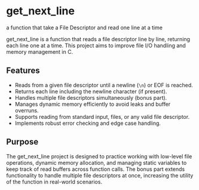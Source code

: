 # get_next_line
a function that take a File Descriptor and read one line at a time

get_next_line is a function that reads a file descriptor line by line, returning each line one at a time. This project aims to improve file I/O handling and memory management in C.

## Features

- Reads from a given file descriptor until a newline (`\n`) or EOF is reached.
- Returns each line including the newline character (if present).
- Handles multiple file descriptors simultaneously (bonus part).
- Manages dynamic memory efficiently to avoid leaks and buffer overruns.
- Supports reading from standard input, files, or any valid file descriptor.
- Implements robust error checking and edge case handling.

## Purpose

The get_next_line project is designed to practice working with low-level file operations, dynamic memory allocation, and managing static variables to keep track of read buffers across function calls. The bonus part extends functionality to handle multiple file descriptors at once, increasing the utility of the function in real-world scenarios.

